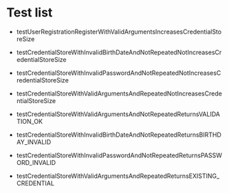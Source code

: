 # Test list

- testUserRegistrationRegisterWithValidArgumentsIncreasesCredentialStoreSize
- testCredentialStoreWithInvalidBirthDateAndNotRepeatedNotIncreasesCredentialStoreSize
- testCredentialStoreWithInvalidPasswordAndNotRepeatedNotIncreasesCredentialStoreSize
- testCredentialStoreWithValidArgumentsAndRepeatedNotIncreasesCredentialStoreSize

- testCredentialStoreWithValidArgumentsAndNotRepeatedReturnsVALIDATION_OK
- testCredentialStoreWithInvalidBirthDateAndNotRepeatedReturnsBIRTHDAY_INVALID
- testCredentialStoreWithInvalidPasswordAndNotRepeatedReturnsPASSWORD_INVALID
- testCredentialStoreWithValidArgumentsAndRepeatedReturnsEXISTING_CREDENTIAL